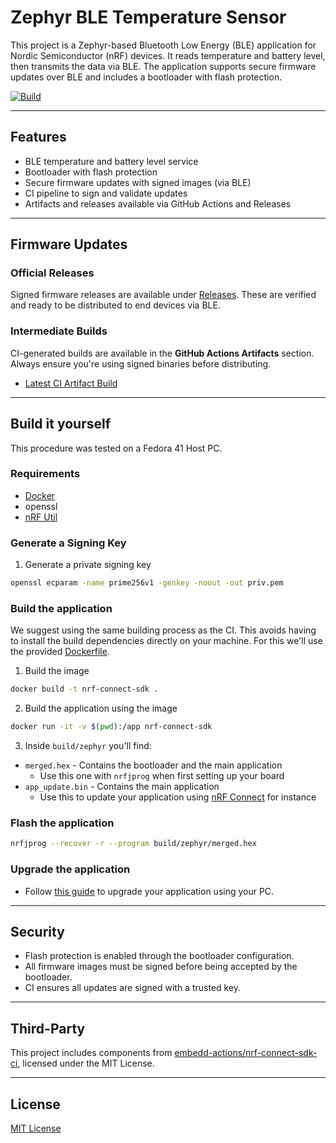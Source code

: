 # Zephyr BLE Temperature Sensor

This project is a Zephyr-based Bluetooth Low Energy (BLE) application for Nordic Semiconductor (nRF) devices. It reads temperature and battery level, then transmits the data via BLE. The application supports secure firmware updates over BLE and includes a bootloader with flash protection.

[![Build](https://github.com/Lionk-Framework/Lionk-nrf-temperature/actions/workflows/build.yml/badge.svg)](https://github.com/Lionk-Framework/Lionk-nrf-temperature/actions/workflows/build.yml)

---

## Features

- BLE temperature and battery level service
- Bootloader with flash protection
- Secure firmware updates with signed images (via BLE)
- CI pipeline to sign and validate updates
- Artifacts and releases available via GitHub Actions and Releases

---

## Firmware Updates

### Official Releases

Signed firmware releases are available under [Releases](https://github.com/yourusername/your-temp-sensor-app/releases). These are verified and ready to be distributed to end devices via BLE.

### Intermediate Builds

CI-generated builds are available in the **GitHub Actions Artifacts** section. Always ensure you're using signed binaries before distributing.

- [Latest CI Artifact Build](https://github.com/Lionk-Framework/Lionk-nrf-temperature/actions?query=workflow%3A%22Build%22)

---

## Build it yourself

This procedure was tested on a Fedora 41 Host PC.

### Requirements

- [Docker](https://docs.docker.com/get-started/get-docker/)
- openssl
- [nRF Util](https://www.nordicsemi.com/Products/Development-tools/nRF-Util)

### Generate a Signing Key

1. Generate a private signing key

```bash
openssl ecparam -name prime256v1 -genkey -noout -out priv.pem
```

### Build the application

We suggest using the same building process as the CI. This avoids having to install the build dependencies directly on your machine.
For this we'll use the provided [Dockerfile](Dockerfile).

1. Build the image

```bash
docker build -t nrf-connect-sdk .
```

2. Build the application using the image

```bash
docker run -it -v $(pwd):/app nrf-connect-sdk
```

3. Inside `build/zephyr` you'll find:

- `merged.hex` - Contains the bootloader and the main application 
    - Use this one with `nrfjprog` when first setting up your board
- `app_update.bin` - Contains the main application
    - Use this to update your application using [nRF Connect](https://www.nordicsemi.com/Products/Development-tools/nRF-Connect-for-mobile) for instance

### Flash the application 

```bash
nrfjprog --recover -r --program build/zephyr/merged.hex
```

### Upgrade the application

- Follow [this guide](https://docs.nordicsemi.com/bundle/ncs-latest/page/matter/nrfconnect_examples_software_update.html#device_firmware_upgrade_over_bluetooth_le_using_a_pc_command_line_tool)
to upgrade your application using your PC.

---

## Security

* Flash protection is enabled through the bootloader configuration.
* All firmware images must be signed before being accepted by the bootloader.
* CI ensures all updates are signed with a trusted key.

---

## Third-Party

This project includes components from [embedd-actions/nrf-connect-sdk-ci](https://github.com/embedd-actions/nrf-connect-sdk-ci), licensed under the MIT License.

---

## License

[MIT License](LICENSE)
